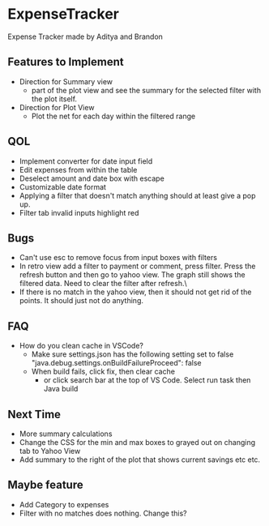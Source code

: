 # ExpenseTracker
Expense Tracker made by Aditya and Brandon

## Features to Implement
- Direction for Summary view
    - part of the plot view and see the summary for the selected filter with the plot itself.
- Direction for Plot View
    - Plot the net for each day within the filtered range

## QOL
- Implement converter for date input field
- Edit expenses from within the table
- Deselect amount and date box with escape
- Customizable date format
- Applying a filter that doesn't match anything should at least give a pop up.
- Filter tab invalid inputs highlight red

## Bugs
- Can't use esc to remove focus from input boxes with filters
- In retro view add a filter to payment or comment, press filter. Press the refresh button and then go to yahoo view.
  The graph still shows the filtered data. Need to clear the filter after refresh.\
- If there is no match in the yahoo view, then it should not get rid of the points. It should just not do anything.

## FAQ
- How do you clean cache in VSCode?
	- Make sure settings.json has the following setting set to false "java.debug.settings.onBuildFailureProceed": false
	- When build fails, click fix, then clear cache
		- or click search bar at the top of VS Code. Select run task then Java build

## Next Time
- More summary calculations
- Change the CSS for the min and max boxes to grayed out on changing tab to Yahoo View
- Add summary to the right of the plot that shows current savings etc etc.

## Maybe feature
- Add Category to expenses
- Filter with no matches does nothing. Change this?
